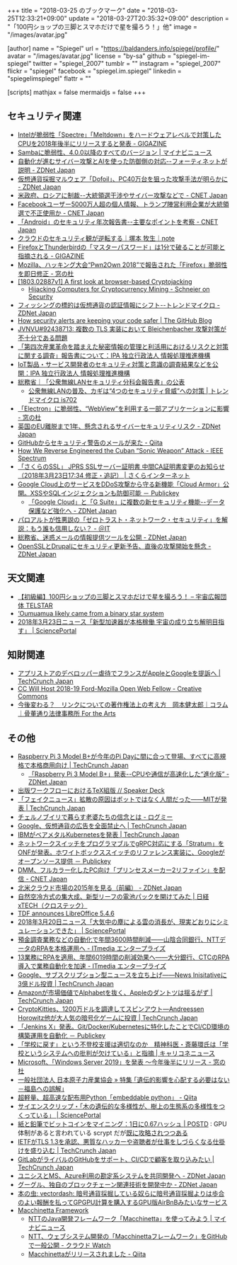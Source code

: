+++
title = "2018-03-25 のブックマーク"
date =  "2018-03-25T12:33:21+09:00"
update = "2018-03-27T20:35:32+09:00"
description = "「100円ショップの三脚とスマホだけで星を撮ろう！」他"
image = "/images/avatar.jpg"

[author]
name      = "Spiegel"
url       = "https://baldanders.info/spiegel/profile/"
avatar    = "/images/avatar.jpg"
license   = "by-sa"
github    = "spiegel-im-spiegel"
twitter   = "spiegel_2007"
tumblr    = ""
instagram = "spiegel_2007"
flickr    = "spiegel"
facebook  = "spiegel.im.spiegel"
linkedin  = "spiegelimspiegel"
flattr    = ""

[scripts]
  mathjax = false
  mermaidjs = false
+++

## セキュリティ関連

- [Intelが脆弱性「Spectre」「Meltdown」をハードウェアレベルで対策したCPUを2018年後半にリリースすると発表 - GIGAZINE](https://gigazine.net/news/20180316-intel-hardware-based-protection/)
- [Sambaに脆弱性、4.0.0以降のすべてのバージョン | マイナビニュース](https://news.mynavi.jp/article/20180317-600991/)
- [自動化が進むサイバー攻撃とAIを使った防御側の対応--フォーティネットが説明 - ZDNet Japan](https://japan.zdnet.com/article/35116169/)
- [仮想通貨採掘マルウェア「Dofoil」、PC40万台を狙った攻撃手法が明らかに - ZDNet Japan](https://japan.zdnet.com/article/35116203/)
- [米政府、ロシアに制裁--大統領選干渉やサイバー攻撃などで - CNET Japan](https://japan.cnet.com/article/35116258/)
- [Facebookユーザー5000万人超の個人情報、トランプ陣営利用企業が大統領選で不正使用か - CNET Japan](https://japan.cnet.com/article/35116326/)
- [「Android」のセキュリティ年次報告書--主要なポイントを考察 - CNET Japan](https://japan.cnet.com/article/35116262/)
- [クラウドのセキュリティ観が逆転する｜塚本 牧生｜note](https://note.mu/tsukamoto/n/n4d5dced4654c)
- [FirefoxとThunderbirdの「マスターパスワード」は1分で破ることが可能と指摘される - GIGAZINE](https://gigazine.net/news/20180320-firefox-thunderbird-master-password-disable-secure/)
- [Mozilla、ハッキング大会“Pwn2Own 2018”で報告された「Firefox」脆弱性を即日修正 - 窓の杜](https://forest.watch.impress.co.jp/docs/news/1112439.html)
- [[1803.02887v1] A first look at browser-based Cryptojacking](https://arxiv.org/abs/1803.02887v1)
    - [Hijacking Computers for Cryptocurrency Mining - Schneier on Security](https://www.schneier.com/blog/archives/2018/03/hijacking_compu.html)
- [フィッシングの標的は仮想通貨の認証情報にシフト--トレンドマイクロ - ZDNet Japan](https://japan.zdnet.com/article/35116453/)
- [How security alerts are keeping your code safer | The GitHub Blog](https://blog.github.com/2018-03-21-security-alerting-a-first-look-at-community-responses/)
- [JVNVU#92438713: 複数の TLS 実装において Bleichenbacher 攻撃対策が不十分である問題](http://jvn.jp/vu/JVNVU92438713/)
- [「第四次産業革命を踏まえた秘密情報の管理と利活用におけるリスクと対策に関する調査」報告書について：IPA 独立行政法人 情報処理推進機構](https://www.ipa.go.jp/security/fy29/reports/ts_research/20180322.html)
- [IoT製品・サービス開発者のセキュリティ対策と意識の調査結果などを公開：IPA 独立行政法人 情報処理推進機構](https://www.ipa.go.jp/security/fy29/reports/vuln_handling/index.html)
- [総務省｜「公衆無線LANセキュリティ分科会報告書」の公表](http://www.soumu.go.jp/menu_news/s-news/01ryutsu03_02000147.html)
    - [公衆無線LANの普及、カギは“4つのセキュリティ脅威”への対策 | トレンドマイクロ is702](https://is702.jp/news/3299/partner/101_g/)
- [「Electron」に脆弱性、“WebView”を利用する一部アプリケーションに影響 - 窓の杜](https://forest.watch.impress.co.jp/docs/news/1112933.html)
- [英国のEU離脱まで1年、懸念されるサイバーセキュリティリスク - ZDNet Japan](https://japan.zdnet.com/article/35116204/)
- [GitHubからセキュリティ警告のメールが来た - Qiita](https://qiita.com/taktakfu/items/471333d3dd2c9e935949)
- [How We Reverse Engineered the Cuban “Sonic Weapon” Attack - IEEE Spectrum](https://www.spectrum.ieee.org/semiconductors/devices/how-we-reverse-engineered-the-cuban-sonic-weapon-attack)
- [「さくらのSSL」 JPRS SSLサーバー証明書 中間CA証明書変更のお知らせ（2018年3月23日17:34 修正・追記） | さくらインターネット](https://www.sakura.ad.jp/news/sakurainfo/newsentry.php?id=1897)
- [Google Cloud上のサービスをDDoS攻撃から守る新機能「Cloud Armor」公開。XSSやSQLインジェクションも防御可能 － Publickey](http://www.publickey1.jp/blog/18/google_cloudddoscloud_armorxsssql.html)
    - [「Google Cloud」と「G Suite」に複数の新セキュリティ機能--データ保護など強化へ - ZDNet Japan](https://japan.zdnet.com/article/35116480/)
- [パロアルトが性悪説の「ゼロトラスト・ネットワーク・セキュリティ」を解説：もう誰も信用しない？ - ＠IT](http://www.atmarkit.co.jp/ait/articles/1405/23/news081.html)
- [総務省、迷惑メールの情報提供ツールを公開 - ZDNet Japan](https://japan.zdnet.com/article/35116604/)
- [OpenSSLとDrupalにセキュリティ更新予告、直後の攻撃開始を懸念 - ZDNet Japan](https://japan.zdnet.com/article/35116597/)

## 天文関連

- [【初級編】100円ショップの三脚とスマホだけで星を撮ろう！ – 宇宙広報団体 TELSTAR](http://spacemgz-telstar.com/5136)
- [‘Oumuamua likely came from a binary star system](https://www.ras.org.uk/news-and-press/3100-oumuamua-likely-came-from-a-binary-star-system)
- [2018年3月23日ニュース「新型加速器が本格稼働  宇宙の成り立ち解明目指す」 | SciencePortal](https://scienceportal.jst.go.jp/news/newsflash_review/newsflash/2018/03/20180323_01.html)

## 知財関連

- [アプリストアのデベロッパー虐待でフランスがAppleとGoogleを提訴へ  |  TechCrunch Japan](https://jp.techcrunch.com/2018/03/15/2018-03-14-france-takes-legal-action-against-apple-and-google-for-their-app-stores/)
- [CC Will Host 2018-19 Ford-Mozilla Open Web Fellow - Creative Commons](https://creativecommons.org/2018/03/21/cc-will-host-2018-19-ford-mozilla-open-web-fellow/)
- [今後変わる？　リンクについての著作権法上の考え方　岡本健太郎｜コラム｜骨董通り法律事務所 For the Arts](http://www.kottolaw.com/column/001653.html)

## その他

- [Raspberry Pi 3 Model B+が今年のPi Dayに間に合って登場、すべてに高規格で本格商用向け  |  TechCrunch Japan](https://jp.techcrunch.com/2018/03/14/2018-03-14-raspberry-pi-model-b-arrives-just-in-time-for-pi-day-2018/)
    - [「Raspberry Pi 3 Model B+」発表--CPUや通信が高速化した“進化版” - ZDNet Japan](https://japan.zdnet.com/article/35116193/)
- [出版ワークフローにおけるTeX組版 // Speaker Deck](https://speakerdeck.com/yuw/chu-ban-wakuhuroniokerutexzu-ban)
- [「フェイクニュース」拡散の原因はボットではなく人間だった――MITが発表  |  TechCrunch Japan](https://jp.techcrunch.com/2018/03/18/2018-03-08-false-news-spreads-faster-than-truth-online-thanks-to-human-nature/)
- [チェルノブイリで暮らす老婆たちの信念とは - ログミー](http://logmi.jp/87588)
- [Google、仮想通貨の広告を全面禁止へ  |  TechCrunch Japan](https://jp.techcrunch.com/2018/03/15/2018-03-14-google-announces-ban-on-cryptocurrency-ads/)
- [IBMがベアメタルKubernetesを発表  |  TechCrunch Japan](https://jp.techcrunch.com/2018/03/14/2018-03-14-ibm-launches-bare-metal-kubernetes/)
- [ネットワークスイッチをプログラマブルでgRPC対応にする「Stratum」をONFが発表。ホワイトボックススイッチのリファレンス実装に、Googleがオープンソース提供 － Publickey](http://www.publickey1.jp/blog/18/grpcstratumonfgoogle.html)
- [DMM、フルカラー化したPC向け「プリンセスメーカー2リファイン」を配信 - CNET Japan](https://japan.cnet.com/article/35116299/)
- [北米クラウド市場の2015年を見る（前編） - ZDNet Japan](https://japan.zdnet.com/article/35059744/)
- [自然空冷方式の集大成、新型リーフの電池パックを開けてみた | 日経 xTECH（クロステック）](http://tech.nikkeibp.co.jp/atcl/nxt/column/18/00127/00002/)
- [TDF announces LibreOffice 5.4.6](https://blog.documentfoundation.org/blog/2018/03/22/tdf-announces-libreoffice-5-4-6/)
- [2018年3月20日ニュース「大気中の塵による雲の消長が、現実どおりにシミュレーションできた」 | SciencePortal](https://scienceportal.jst.go.jp/news/newsflash_review/newsflash/2018/03/20180320_01.html)
- [預金調査業務などの自動化で年間3600時間削減――山陰合同銀行、NTTデータのRPAを本格運用へ - ITmedia エンタープライズ](http://www.itmedia.co.jp/enterprise/articles/1803/14/news053.html)
- [13業務にRPAを適用、年間6019時間の削減効果へ――大分銀行、CTCのRPA導入で業務自動化を加速 - ITmedia エンタープライズ](http://www.itmedia.co.jp/enterprise/articles/1803/05/news049.html)
- [Google、サブスクリプション型ニュースを立ち上げ――News Inisitativeに3億ドル投資  |  TechCrunch Japan](https://jp.techcrunch.com/2018/03/21/2018-03-20-google-news-initiative/)
- [Amazonが市場価値でAlphabetを抜く、Appleのダントツは揺るがず  |  TechCrunch Japan](https://jp.techcrunch.com/2018/03/21/2018-03-20-amazon-surpasses-alphabet-in-market-value/)
- [CryptoKitties、1200万ドルを調達してスピンアウト―Andreessen Horowitz他が大人気の暗号化ゲームに投資  |  TechCrunch Japan](https://jp.techcrunch.com/2018/03/22/2018-03-20-cryptokitties-raises-12m-from-andreessen-horowitz-and-union-square-ventures/)
- [「Jenkins X」発表。Git/Docker/Kubernetesに特化したことでCI/CD環境の構築運用を自動化 － Publickey](http://www.publickey1.jp/blog/18/jenkins_xgitdockerkubernetescicd.html)
- [「学校に戻す」という不登校支援は適切なのか　精神科医・斎藤環氏は「学校というシステムへの批判が欠けている」と指摘 | キャリコネニュース](https://news.careerconnection.jp/?p=51867)
- [Microsoft、「Windows Server 2019」を発表 ～今年後半にリリース - 窓の杜](https://forest.watch.impress.co.jp/docs/news/1112898.html)
- [一般社団法人 日本原子力産業協会 » 特集 ｢遺伝的影響を心配する必要はない－福島への誤解｣](http://www.jaif.or.jp/misunderstanding-about-fukushima/)
- [超軽量、超高速な配布用Python「embeddable python」 - Qiita](https://qiita.com/mm_sys/items/1fd3a50a930dac3db299)
- [サイエンスクリップ・「木の遺伝的な多様性が、樹上の生態系の多様性をつくっている」 | SciencePortal](https://scienceportal.jst.go.jp/clip/20180323_01.html)
- [紙と鉛筆でビットコインをマイニング：1日に0.67ハッシュ | POSTD](https://postd.cc/mining-bitcoin-with-pencil-and-paper/) : GPU 体制があると言われている scrypt だが[既に攻略されつつある](https://blog.visvirial.com/articles/519 "scryptがGPUに破られる時 – びりあるの研究ノート")
- [IETFがTLS 1.3を承認、悪質なハッカーや盗聴者が仕事をしづらくなる仕掛けを盛り込む  |  TechCrunch Japan](https://jp.techcrunch.com/2018/03/24/2018-03-23-the-web-will-soon-be-a-little-safer-with-the-approval-of-this-new-security-standard/)
- [GitLabがライバルのGitHubをサポート、CI/CDで顧客を取り込みたい  |  TechCrunch Japan](https://jp.techcrunch.com/2018/03/23/2018-03-22-gitlab-adds-support-for-github/)
- [ユニシスとMS、Azure利用の勘定系システムを共同開発へ - ZDNet Japan](https://japan.zdnet.com/article/35116594/)
- [グーグル、独自のブロックチェーン関連技術を開発中か - ZDNet Japan](https://japan.zdnet.com/article/35116554/)
- [本の虫: vectordash: 暗号通貨採掘している奴らに暗号通貨採掘よりは歩合のよい報酬を払ってGPGPU計算を購入するGPU版AirBnBみたいなサービス](https://cpplover.blogspot.jp/2018/03/vectordash-gpgpugpuairbnb.html)
- [Macchinetta Framework](https://macchinetta.github.io/)
    - [NTTのJava開発フレームワーク「Macchinetta」を使ってみよう | マイナビニュース](https://news.mynavi.jp/article/20180320-ntt_macchinetta/)
    - [NTT、ウェブシステム開発の「Macchinettaフレームワーク」をGitHubで一般公開 - クラウド Watch](https://cloud.watch.impress.co.jp/docs/news/1111311.html)
    - [Macchinettaがリリースされました - Qiita](https://qiita.com/neriudon/items/9d0206b4c01b63e904db)
